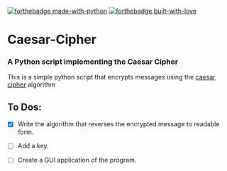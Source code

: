 [![forthebadge made-with-python](http://ForTheBadge.com/images/badges/made-with-python.svg)]()
[![forthebadge built-with-love](https://forthebadge.com/images/badges/built-with-love.svg)]()

# Caesar-Cipher

### A Python script implementing the Caesar Cipher


This is a simple python script that encrypts messages using the [caesar cipher](http://www.practicalcryptography.com/ciphers/caesar-cipher/) algorithm

## To Dos:

- [x] Write the algorithm that reverses the encrypted message to readable form.

- [ ] Add a key.

- [ ] Create a GUI application of the program.
